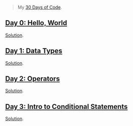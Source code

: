 > My [30 Days of Code](https://www.hackerrank.com/domains/tutorials/30-days-of-code).

## [Day 0: Hello, World](https://www.hackerrank.com/challenges/30-hello-world/problem)

[Solution](30-hello-world/main.go).

## [Day 1: Data Types](https://www.hackerrank.com/challenges/30-data-types/problem)

[Solution](30-data-types/main.go).

## [Day 2: Operators](https://www.hackerrank.com/challenges/30-operators/problem)

[Solution](30-operators/main.go).

## [Day 3: Intro to Conditional Statements](https://www.hackerrank.com/challenges/30-conditional-statements/problem)

[Solution](30-conditional-statements/main.go).
